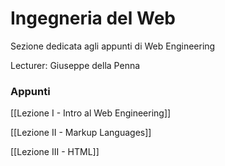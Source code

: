 

# Ingegneria del Web

Sezione dedicata agli appunti di Web Engineering

Lecturer: Giuseppe della Penna

### Appunti

[[Lezione I - Intro al Web Engineering]]

[[Lezione II - Markup Languages]]

[[Lezione III - HTML]]
